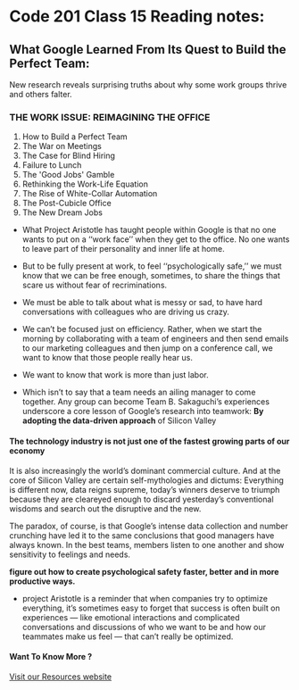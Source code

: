 # Code 201 Class 15 Reading notes:

## What Google Learned From Its Quest to Build the Perfect Team:

New research reveals surprising truths about why some work groups thrive and others falter.

### THE WORK ISSUE: REIMAGINING THE OFFICE

01. How to Build a Perfect Team
02. The War on Meetings
03. The Case for Blind Hiring
04. Failure to Lunch
05. The 'Good Jobs' Gamble
06. Rethinking the Work-Life Equation
07. The Rise of White-Collar Automation
08. The Post-Cubicle Office
09. The New Dream Jobs


- What Project Aristotle has taught people within Google is that no one wants to put on a ‘‘work face’’ when they get to the office. No one wants to leave part of their personality and inner life at home. 

- But to be fully present at work, to feel ‘‘psychologically safe,’’ we must know that we can be free enough, sometimes, to share the things that scare us without fear of recriminations. 

- We must be able to talk about what is messy or sad, to have hard conversations with colleagues who are driving us crazy. 

- We can’t be focused just on efficiency. Rather, when we start the morning by collaborating with a team of engineers and then send emails to our marketing colleagues and then jump on a conference call, we want to know that those people really hear us. 

- We want to know that work is more than just labor.

- Which isn’t to say that a team needs an ailing manager to come together. Any group can become Team B. Sakaguchi’s experiences underscore a core lesson of Google’s research into teamwork: **By adopting the data-driven approach** of Silicon Valley 




#### The technology industry is not just one of the fastest growing parts of our economy

 It is also increasingly the world’s dominant commercial culture. And at the core of Silicon Valley are certain self-mythologies and dictums: Everything is different now, data reigns supreme, today’s winners deserve to triumph because they are cleareyed enough to discard yesterday’s conventional wisdoms and search out the disruptive and the new.

The paradox, of course, is that Google’s intense data collection and number crunching have led it to the same conclusions that good managers have always known. In the best teams, members listen to one another and show sensitivity to feelings and needs.

**figure out how to create psychological safety faster, better and in more productive ways.**


* project Aristotle is a reminder that when companies try to optimize everything, it’s sometimes easy to forget that success is often built on experiences — like emotional interactions and complicated conversations and discussions of who we want to be and how our teammates make us feel — that can’t really be optimized. 

#### Want To Know More ? 

[Visit our Resources website](https://www.nytimes.com/2016/02/28/magazine/what-google-learned-from-its-quest-to-build-the-perfect-team.html)
